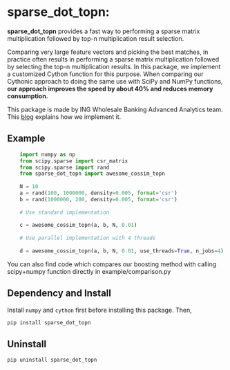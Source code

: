 # sparse\_dot\_topn: 

**sparse\_dot\_topn** provides a fast way to performing a sparse matrix multiplication followed by top-n multiplication result selection.

Comparing very large feature vectors and picking the best matches, in practice often results in performing a sparse matrix multiplication followed by selecting the top-n multiplication results. In this package, we implement a customized Cython function for this purpose. When comparing our Cythonic approach to doing the same use with SciPy and NumPy functions, **our approach improves the speed by about 40% and reduces memory consumption.**

This package is made by ING Wholesale Banking Advanced Analytics team. This [blog](https://medium.com/@ingwbaa/https-medium-com-ingwbaa-boosting-selection-of-the-most-similar-entities-in-large-scale-datasets-450b3242e618) explains how we implement it.

## Example
``` python
    import numpy as np
    from scipy.sparse import csr_matrix
    from scipy.sparse import rand
    from sparse_dot_topn import awesome_cossim_topn
    
    N = 10
    a = rand(100, 1000000, density=0.005, format='csr')
    b = rand(1000000, 200, density=0.005, format='csr')
    
    # Use standard implementation
    
    c = awesome_cossim_topn(a, b, N, 0.01)
    
    # Use parallel implementation with 4 threads
    
    d = awesome_cossim_topn(a, b, N, 0.01, use_threads=True, n_jobs=4)
```

You can also find code which compares our boosting method with calling scipy+numpy function directly in example/comparison.py

## Dependency and Install
Install `numpy` and `cython` first before installing this package. Then,
``` sh
pip install sparse_dot_topn
```


## Uninstall
``` sh
pip uninstall sparse_dot_topn
```
